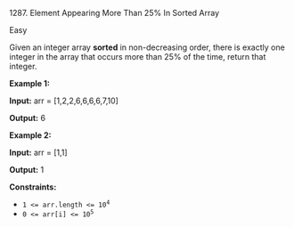 1287\. Element Appearing More Than 25% In Sorted Array

Easy

Given an integer array **sorted** in non-decreasing order, there is exactly one integer in the array that occurs more than 25% of the time, return that integer.

**Example 1:**

**Input:** arr = [1,2,2,6,6,6,6,7,10]

**Output:** 6

**Example 2:**

**Input:** arr = [1,1]

**Output:** 1

**Constraints:**

*   <code>1 <= arr.length <= 10<sup>4</sup></code>
*   <code>0 <= arr[i] <= 10<sup>5</sup></code>